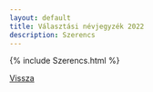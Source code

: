 ```yaml
---
layout: default
title: Választási névjegyzék 2022
description: Szerencs
---
```


{% include Szerencs.html %}

[Vissza](./)
